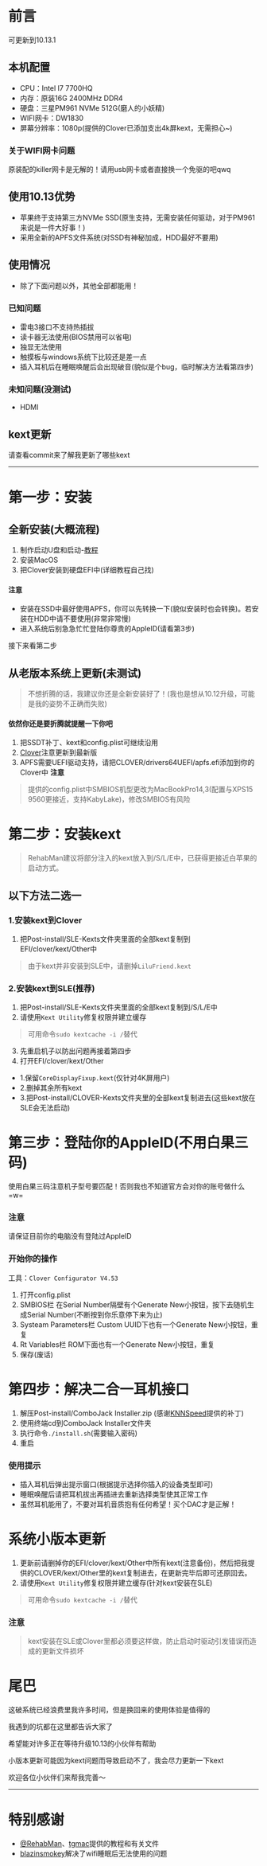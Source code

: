 # 前言
可更新到10.13.1
## 本机配置
- CPU：Intel I7 7700HQ
- 内存：原装16G 2400MHz DDR4
- 硬盘：三星PM961 NVMe 512G(磨人的小妖精)
- WIFI网卡：DW1830
- 屏幕分辨率：1080p(提供的Clover已添加支出4k屏kext，无需担心~)

### 关于WIFI网卡问题
原装配的killer网卡是无解的！请用usb网卡或者直接换一个免驱的吧qwq

## 使用10.13优势
- 苹果终于支持第三方NVMe SSD(原生支持，无需安装任何驱动，对于PM961来说是一件大好事！)
- 采用全新的APFS文件系统(对SSD有神秘加成，HDD最好不要用)

## 使用情况
- 除了下面问题以外，其他全部都能用！

### 已知问题
- 雷电3接口不支持热插拔
- 读卡器无法使用(BIOS禁用可以省电)
- 独显无法使用
- 触摸板与windows系统下比较还是差一点
- 插入耳机后在睡眠唤醒后会出现破音(貌似是个bug，临时解决方法看第四步)

### 未知问题(没测试)
- HDMI

## kext更新
请查看commit来了解我更新了哪些kext

---

# 第一步：安装

## 全新安装(大概流程)
1. 制作启动U盘和启动-[教程](https://www.tonymacx86.com/threads/guide-booting-the-os-x-installer-on-laptops-with-clover.148093/)
2. 安装MacOS
3. 把Clover安装到硬盘EFI中(详细教程自己找)

#### 注意
- 安装在SSD中最好使用APFS，你可以先转换一下(貌似安装时也会转换)。若安装在HDD中请不要使用(非常非常慢)
- 进入系统后别急急忙忙登陆你尊贵的AppleID(请看第3步)

接下来看第二步

## 从老版本系统上更新(未测试)
> 不想折腾的话，我建议你还是全新安装好了！(我也是想从10.12升级，可能是我的姿势不正确而失败)
#### 依然你还是要折腾就提醒一下你吧
1. 把SSDT补丁、kext和config.plist可继续沿用
2. [Clover](http://sourceforge.net/projects/cloverefiboot/)注意更新到最新版
3. APFS需要UEFI驱动支持，请把CLOVER/drivers64UEFI/apfs.efi添加到你的Clover中
 **注意**
 > 提供的config.plist中SMBIOS机型更改为MacBookPro14,3(配置与XPS15 9560更接近，支持KabyLake)，修改SMBIOS有风险

# 第二步：安装kext
> RehabMan建议将部分注入的kext放入到/S/L/E中，已获得更接近白苹果的启动方式。
## 以下方法二选一
### 1.安装kext到Clover
1. 把Post-install/SLE-Kexts文件夹里面的全部kext复制到EFI/clover/kext/Other中
> 由于kext并非安装到SLE中，请删掉`LiluFriend.kext`

### 2.安装kext到SLE(推荐)
1. 把Post-install/SLE-Kexts文件夹里面的全部kext复制到/S/L/E中
2. 请使用`Kext Utility`修复权限并建立缓存

> 可用命令`sudo kextcache -i /`替代
3. 先重启机子以防出问题再接着第四步
4. 打开EFI/clover/kext/Other
  - 1.保留`CoreDisplayFixup.kext`(仅针对4K屏用户)
  - 2.删掉其余所有kext
  - 3.把Post-install/CLOVER-Kexts文件夹里的全部kext复制进去(这些kext放在SLE会无法启动)
  
# 第三步：登陆你的AppleID(不用白果三码)
使用白果三码注意机子型号要匹配！否则我也不知道官方会对你的账号做什么 =w=
### 注意
请保证目前你的电脑没有登陆过AppleID
### 开始你的操作
工具：`Clover Configurator V4.53`
1. 打开config.plist
2. SMBIOS栏 在Serial Number隔壁有个Generate New小按钮，按下去随机生成Serial Number(不断按到你乐意停下来为止)
3. Systeam Parameters栏 Custom UUID下也有一个Generate New小按钮，重复
4. Rt Variables栏 ROM下面也有一个Generate New小按钮，重复
5. 保存(废话)

# 第四步：解决二合一耳机接口
1. 解压Post-install/ComboJack Installer.zip (感谢[KNNSpeed](https://www.tonymacx86.com/threads/guide-dell-xps-15-9560-4k-touch-1tb-ssd-32gb-ram-100-adobergb.224486/page-9#post-1539760)提供的补丁)
2. 使用终端cd到ComboJack Installer文件夹
3. 执行命令`./install.sh`(需要输入密码)
4. 重启

### 使用提示
- 插入耳机后弹出提示窗口(根据提示选择你插入的设备类型即可)
- 睡眠唤醒后请把耳机拔出再插进去重新选择类型使其正常工作
- 虽然耳机能用了，不要对耳机音质抱有任何希望！买个DAC才是正解！

# 系统小版本更新
1. 更新前请删掉你的EFI/clover/kext/Other中所有kext(注意备份)，然后把我提供的CLOVER/kext/Other里的kext复制进去，在更新完毕后即可还原回去。
2. 请使用`Kext Utility`修复权限并建立缓存(针对kext安装在SLE)

> 可用命令`sudo kextcache -i /`替代

### 注意
> kext安装在SLE或Clover里都必须要这样做，防止启动时驱动引发错误而造成的更新文件损坏

# 尾巴
这破系统已经浪费里我许多时间，但是换回来的使用体验是值得的

我遇到的坑都在这里都告诉大家了

希望能对许多正在等待升级10.13的小伙伴有帮助

小版本更新可能因为kext问题而导致启动不了，我会尽力更新一下kext

欢迎各位小伙伴们来帮我完善～

---
# 特别感谢
- [@RehabMan](https://github.com/RehabMan)、[tgmac](https://www.tonymacx86.com/members/tgmac.928166/)提供的教程和有关文件
- [blazinsmokey](https://www.tonymacx86.com/members/blazinsmokey.1188623/)解决了wifi睡眠后无法使用的问题
